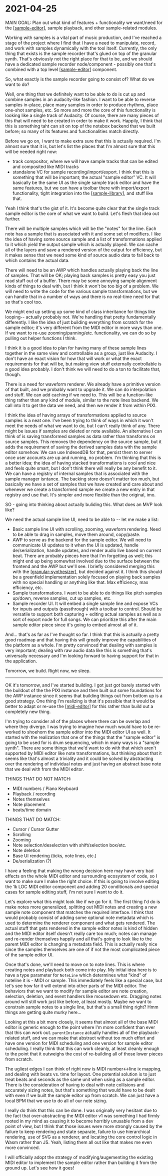 # 2021-04-25

MAIN GOAL: Plan out what kind of features + functionality we want/need for the [[sample-editor]], sample playback, and other sample-related modules.

Working with samples is a vital part of music production, and I've reached a stage of the project where I find that I have a need to manipulate, record, and work with samples dynamically with the tool itself.  Currently, the only thing that exists is the sample recorder that's glued on top of the granular synth.  That's obviously not the right place for that to be, and we should have a dedicated sample recorder node/component - possibly one that's combined with a top level [[sample-editor]] component.

So, what exactly is the sample recorder going to consist of?  What do we want to do?

Well, one thing that we definitely want to be able to do is cut up and combine samples in an audacity-like fashion.  I want to be able to reverse samples in-place, place many samples in order to produce rhythms, place one-shot samples, etc.  So more and more the core of this functionality is looking like a single track of Audacity.  Of course, there are many pieces of this that will need to be created in order to make it work.  Happily, I think that this is something taht can sit on top of the notebox backend that we built before; so many of its features and functionalities match directly.

Before we go on, I want to make extra sure that this is actually required.  I'm almost sure that it is, but let's list the places that I'm almost sure that this will be needed right now:

 - track compositor, where we will have sample tracks that can be edited and composited like MIDI tracks
 - standalone VC for sample recording/import/export.  I think that this is something that will be important; the actual "sample editor" VC.  It will basically be the same UI as the single sample track editor and have the same features, but we can have a toolbar there with import/export functionality, tight integration into the [[sample-library]], and stuff like that.

Yeah I think that's the gist of it.  It's become quite clear that the single track sample editor is the core of what we want to build.  Let's flesh that idea out further.

There will be multiple samples which will be the "notes" for the line.  Each note has a sample that is associated with it and some set of modifiers.  I like the idea of having some source sample and a list of transformations applied to it which yield the output sample which is actually played.  We can cache all of the layers and save a rendered version of the output for efficiency, but it makes sense that we need some kind of source audio data to fall back to which contains the actual data.

There will need to be an AWP which handles actually playing back the line of samples.  That will be OK; playing back samples is pretty easy you just read stuff out of a buffer.  There may be some annoying sample alignment kinds of things to deal with, but I think it won't be too big of a problem.  We will need to write the code for the various sample transformations, but we can handle that in a number of ways and there is no real-time need for that so that's cool too.

We might end up setting up some kind of class inheritance for things like looping-- actually probably not.  We're handling that pretty fundamentally differently.  I like the idea of just building everything from scratch for the sample editor; it's very different from the MIDI editor in more ways than one.  If we want to re-use zooming/panning/etc. functionality, we can do so by pulling out helper functions I think.

I think it is a good idea to plan for having many of these sample lines together in the same view and controllable as a group, just like Audacity.  I don't have an exact vision for how that will work or what the exact requirements for that will be, but making view stuff externally controllable is a good idea probably.  I don't think we will need to do a ton to facilitate that, though.

There is a need for waveform renderer.  We already have a primitive version of that built, and we probably want to upgrade it.  We can do interpolation and stuff.  We can add caching if we need to.  This will be a function-like thing rather than any kind of module, similar to the note lines backend.  We call into it to get the data we need, and then we render it from within PIXI.

I think the idea of having arrays of transformations applied to source samples is a neat one.  I've been trying to think of ways in which it won't meet the needs of what we want to do, but I can't really think of any.  There might be issues if samples are deleted or note available.  An alternative I can think of is saving transformed samples as data rather than transforms on source samples.  This removes the dependency on the source sample, but it adds the requirement of saving the derived samples data with the sample editor somehow.  We can use IndexedDB for that, persist them to server once user accounts are up and running, no problem.  I'm thinking that this is a better idea; the idea of having stacked transformations is cool and nice and feels quite smart, but I don't think there will really be any benefit to it.  We can have a registry of internal samples that is associated with the sample manager isntance.  The backing store doesn't matter too much, but basically we have a set of samples that we have created and care about and whenever we create a transformed sample we create a new entry in that registry and use that.  It's simpler and more flexible than the original, imo.

SO - going into thinking about actually buliding this.  What does an MVP look like?

We need the actual sample line UI, need to be able to -- let me make a list:

 - Basic sample line UI with scrolling, zooming, waveform rendering.  Need to be able to drag in samples, move them around, copy/paste.
 - AWP to serve as the backend for the sample editor.  We will need to communicate UI updates to it when the UI is updated, handle de/serialization, handle updates, and render audio live based on current beat.  There are probably pieces here that I'm forgetting as well; this might end up being somewhat involved due to the surface between the frontend and the AWP but we'll see.  I briefly considered merging this with the [[granular-synthesizer]], but decided against it.  I think this should be a greenfield implementation solely focused on playing back samples with no special handling or anything like that.  Max efficiency, max efficiency, etc.
 - Sample transformations.  I want to be able to do things like pitch samples up/down, reverse samples, cut up samples, etc.
 - Sample recorder UI.  It will embed a single sample line and expose VCs for inputs and outputs (passthrough) with a toolbar to control.  Should be versatile to support both capturing + editing actual samples as well as a sort of export node for full songs.  We can prioritize this after the main sample editor piece since it's going to embed almost all of it.

And... that's as far as I've thought so far.  I think that this is actually a pretty good roadmap and that having this will greatly improve the capabilities of the platform as a whole.  I'm pretty convinced that dealing with samples is very important; dealing with raw audio data like this is something that's universally necessary and I'm looking forward to having support for that in the application.

Tomorrow, we build.  Right now, we sleep.

----

OK it's tomorrow, and I've started building.  I got just got barely started with the buildout of the the PIXI instance and then built out some foundations for the AWP instance since it seems that building things out from bottom up is a good strategy.  One thing I'm realizing is that it's possible that it would be better to adapt or re-use the [[midi-editor]] for this rather than build out a completely new thing.

I'm trying to consider all of the places where there can be overlap and where they diverge.  I was trying to imagine how much would have to be re-worked to shoehorn the sample editor into the MIDI editor UI as well.  It started with the realization that one of the things that the "sample editor" is going to be used for is drum sequencing, which in many ways is a "sample synth".  There are some things that we'd want to do with that which aren't supported by MIDI editor like note transformations, but thinking about that it seems like that's almost a triviality and it could be solved by abstracting over the rendering of individual notes and just having an abstract base note that we deal with from the MIDI editor.

THINGS THAT DO NOT MATCH:
 - MIDI numbers / Piano Keyboard
 - Playback / recording
 - Notes themselves
 - Note placement
 - beats/time domain

THINGS THAT DO MATCH:
 - Cursor / Cursor Gutter
 - Scrolling
 - Zooming
 - Note selection/deselection with shift/selection box/etc.
 - Note deletion
 - Base UI rendering (ticks, note lines, etc.)
 - De/serialization (?)

I have a feeling that making the wrong decision here may have very bad effects on the whole MIDI editor and surrounding ecosystem of code, so I want to make sure I make the right choice.  If this is going to involve editing the 1k LOC MIDI editor component and adding 20 conditionals and special cases for sample editing stuff, I'm not sure I want to do it.

Let's explore what this might look like if we go for it.  The first thing I'd do is make notes more generalized, splitting out MIDI notes and creating a new sample note component that matches the required interface.  I think that would probably consist of adding some optional note metadata which is used to determine the renderer component and what gets rendered.  The actual stuff that gets rendered in the sample editor notes is kind of hidden and the MIDI editor itself doesn't really care too much; notes can manage and re-render themselves happily and all that's going to look like to the parent MIDI editor is changing a metadata field.  This is actually really nice since the samples themselves are one of if not the most complicated piece of the sample editor UI.

Once that's done, we'll need to move on to note lines.  This is where creating notes and playback both come into play.  My initial idea here is to have a type parameter for `NoteLine` which determines what "kind" of noteline it is - MIDI or sample.  This immediately feels like a special case, but let's see how far it will extend into other parts of the MIDI editor.  The behaviors that we want to modify for sample editor are note creation, selection, deletion, and event handlers like mousedown etc.  Dragging notes around will still work just like before, at least mostly.  Maybe we want to constrain sample notes to a single line, but that's a small thing right?  Hmm things are getting quite murky here...

Looking at this a bit more closely, it seems that almost all of the base MIDI editor is generic enough to the point where I'm more confident than ever that this can work out.  `parentInstance` actually handles all of the playback-related stuff, and we can make that abstract without too much effort and have one version for MIDI scheduling and one version for sample editor scheduling.  I really think that this can work cleanly, at least cleanly enough to the point that it outweighs the cost of re-building all of those lower pieces from scratch.

The ugliest edges I can think of right now is MIDI number<->line ix mapping, and dealing with beats vs. time for layout.  One potential solution is to just treat beats and seconds as the same unit when using as a sample editor.  There is the consideration of having to deal with note collisions and accurately sizing notes, but that's something that would have to be dealt with even if we built the sample editor up from scratch.  We can just have a local BPM that we use to do all of our note sizing.

I really do think that this can be done.  I was originally very hesitant due to the fact that over-abstracting the MIDI editor v1 was something I had firmly rooted in my mind as causing it to become horribly unusable from a dev point of view, but I think that those issues were more strongly caused by the failure to keep rendering and state separate, failure to use hierarchical rendering, use of SVG as a renderer, and locating the core control logic in Wasm rather than JS.  Yeah, listing them all out like that makes me even more convinced.

I will officially adopt the strategy of modifying/augementing the existing MIDI editor to implement the sample editor rather than building it from the ground up.  Let's see how it goes!

[//begin]: # "Autogenerated link references for markdown compatibility"
[sample-editor]: sample-editor "sample-editor"
[sample-library]: sample-library "sample-library"
[granular-synthesizer]: granular-synthesizer "granular-synthesizer"
[midi-editor]: midi-editor "midi-editor"
[//end]: # "Autogenerated link references"
